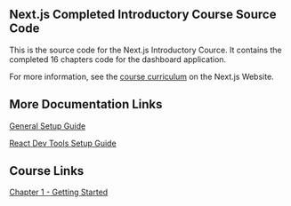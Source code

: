 ## Next.js Completed Introductory Course Source Code

This is the source code for the Next.js Introductory Cource. It contains the completed 16 chapters code for the dashboard application.

For more information, see the [course curriculum](https://nextjs.org/learn) on the Next.js Website.

## More Documentation Links
[General Setup Guide](https://github.com/xmione/nextjs-dashboard/blob/master/Docs/Steps-pnpm%20Setup.md)

[React Dev Tools Setup Guide](https://github.com/xmione/nextjs-dashboard/blob/master/Docs/Steps-react-devtools%20Setup.md)

## Course Links
[Chapter 1 - Getting Started](https://github.com/xmione/nextjs-dashboard/blob/master/Docs/Learn%20Next.js%20Getting%20Started%20%20Next.js.md)

